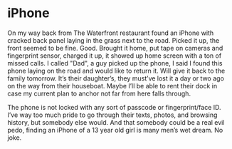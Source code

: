 # iPhone

On my way back from The Waterfront restaurant found an iPhone with cracked back panel laying in the grass next to the road.  Picked it up, the front seemed to be fine.  Good.  Brought it home, put tape on cameras and fingerprint sensor, charged it up, it showed up home screen with a ton of missed calls.  I called "Dad", a guy picked up the phone, I said I found this phone laying on the road and would like to return it.  Will give it back to the family tomorrow.  It’s their daughter’s, they must’ve lost it a day or two ago on the way from their houseboat.  Maybe I’ll be able to rent their dock in case my current plan to anchor not far from here falls through.

The phone is not locked with any sort of passcode or fingerprint/face ID.  I’ve way too much pride to go through their texts, photos, and browsing history, but somebody else would.  And that somebody could be a real evil pedo, finding an iPhone of a 13 year old girl is many men’s wet dream.  No joke.
